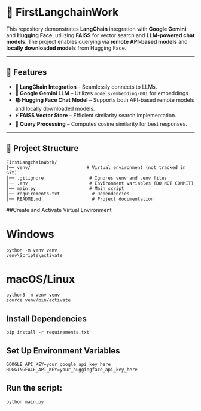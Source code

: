# 🚀 FirstLangchainWork  

This repository demonstrates **LangChain** integration with **Google Gemini** and **Hugging Face**, utilizing **FAISS** for vector search and **LLM-powered chat models**. The project enables querying via **remote API-based models** and **locally downloaded models** from Hugging Face.  

---

## 📌 Features  
- **🔗 LangChain Integration** – Seamlessly connects to LLMs.  
- **🤖 Google Gemini LLM** – Utilizes `models/embedding-001` for embeddings.  
- **📚 Hugging Face Chat Model** – Supports both API-based remote models and locally downloaded models.  
- **⚡ FAISS Vector Store** – Efficient similarity search implementation.  
- **📝 Query Processing** – Computes cosine similarity for best responses.  

---

## 📂 Project Structure  
```plaintext
FirstLangchainWork/
│── venv/                     # Virtual environment (not tracked in Git)
│── .gitignore                 # Ignores venv and .env files
│── .env                       # Environment variables (DO NOT COMMIT)
│── main.py                    # Main script
│── requirements.txt            # Dependencies
│── README.md                   # Project documentation

```
##Create and Activate Virtual Environment
# Windows  
```plaintext
python -m venv venv  
venv\Scripts\activate  
```

# macOS/Linux  
```plaintext
python3 -m venv venv  
source venv/bin/activate
```

##  Install Dependencies
```plaintext
pip install -r requirements.txt
```

## Set Up Environment Variables
```plaintext
GOOGLE_API_KEY=your_google_api_key_here
HUGGINGFACE_API_KEY=your_huggingface_api_key_here
```

## Run the script:
```plaintext
python main.py
```
